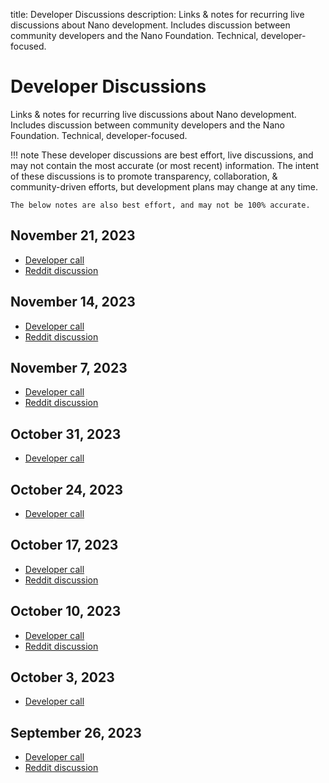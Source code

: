 title: Developer Discussions
description: Links & notes for recurring live discussions about Nano development. Includes discussion between community developers and the Nano Foundation. Technical, developer-focused.

# Developer Discussions

Links & notes for recurring live discussions about Nano development. Includes discussion between community developers and the Nano Foundation. Technical, developer-focused.

!!! note
    These developer discussions are best effort, live discussions, and may not contain the most accurate (or most recent) information. The intent of these discussions is to promote transparency, collaboration, & community-driven efforts, but development plans may change at any time. 
    
    The below notes are also best effort, and may not be 100% accurate.

## November 21, 2023

- [Developer call](https://twitter.com/gr0vity_dev/status/1726978836074742207)
- [Reddit discussion](https://www.reddit.com/r/nanocurrency/comments/180p7jf/weekly_nano_developer_space_nov_21_2023/)

## November 14, 2023

- [Developer call](https://twitter.com/ColinLeMahieu/status/1724442197179650478)
- [Reddit discussion](https://www.reddit.com/r/nanocurrency/comments/17v5uat/weekly_nano_developer_space_november_14_2023/)

## November 7, 2023

- [Developer call](https://twitter.com/ColinLeMahieu/status/1721905435056488743)
- [Reddit discussion](https://www.reddit.com/r/nanocurrency/comments/17pwaa2/weekly_nano_developer_space_nov_7_2023/)

## October 31, 2023

- [Developer call](https://twitter.com/ColinLeMahieu/status/1719368918895088121)

## October 24, 2023

- [Developer call](https://twitter.com/ColinLeMahieu/status/1716817097408524743)

## October 17, 2023

- [Developer call](https://twitter.com/ColinLeMahieu/status/1714280349738701183)
- [Reddit discussion](https://www.reddit.com/r/nanocurrency/comments/17a344v/weekly_nano_developer_space_oct_17_2023/)

## October 10, 2023

- [Developer call](https://twitter.com/ColinLeMahieu/status/1711743518576672943)
- [Reddit discussion](https://www.reddit.com/r/nanocurrency/comments/174yxtu/weekly_nano_developer_space_oct_10_2023/)

## October 3, 2023

- [Developer call](https://twitter.com/ColinLeMahieu/status/1709206677633782029)

## September 26, 2023

- [Developer call](https://twitter.com/ColinLeMahieu/status/1706669851912151247?t=YTMabUbEfkQgjIoVtGSKKg&s=19)
- [Reddit discussion](https://www.reddit.com/r/nanocurrency/comments/16spnl2/colin_lemahieu_hosting_live_twitter_space_about/)
